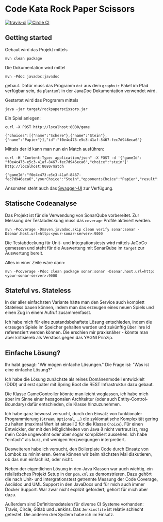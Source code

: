 Code Kata Rock Paper Scissors
=============================
[![travis-ci](https://travis-ci.org/MehrCurry/RockPaperScissors.svg?branch=master)](https://travis-ci.org/MehrCurry/RockPaperScissors)
[![Circle CI](https://circleci.com/gh/MehrCurry/RockPaperScissors/tree/master.svg?style=svg)](https://circleci.com/gh/MehrCurry/RockPaperScissors/tree/master)


Getting started
---------------
Gebaut wird das Projekt mittels

    mvn clean package
    
Die Dokumentation wird mittel

    mvn -Pdoc javadoc:javadoc
    
gebaut. Dafür muss das Programm `dot` aus dem `graphviz` Paket im Pfad verfügbar sein, da `plantuml` in der JavaDoc Dokumentation
verwendet wird.

Gestartet wird das Programm mittels

    java -jar target/rockpaperscissors.jar
    
Ein Spiel anlegen:

    curl -X POST http://localhost:8080/game
    
    {"choices":[{"name":"Schere"},{"name":"Stein"},{"name":"Papier"}],"id":"f0e4c473-e5c3-41af-8467-fec7d946eca6"}
    
Mittels der id kann man nun ein Match ausführen:
    
    curl -H "Content-Type: application/json" -X POST -d '{"gameId": "f0e4c473-e5c3-41af-8467-fec7d946eca6","choice":"stein"}' http://localhost:8080/match
    
    {"gameId":"f0e4c473-e5c3-41af-8467-fec7d946eca6","yourChoice":"Stein","opponentsChoice":"Papier","result":"LOOSE"}

Ansonsten steht auch das [Swagger-UI](http://localhost:8080/swagger-ui.html) zur Verfügung.

Statische Codeanalyse
---------------------
Das Projekt ist für die Verwendung von SonarQube vorbereitet.  Zur Messung der
Testabdeckung muss das `coverage` Profile aktiviert werden.

    mvn -Pcoverage -Dmaven.javadoc.skip clean verify sonar:sonar -Dsonar.host.url=http:<your-sonar-server>:9000
    
Die Testabdeckung für Unit- und Integrationstests wird mittels JaCoCo gemessen
und steht für die Auswertung mit SonarQube im `target` zur Auswertung bereit.

Alles in einer Zeile wäre dann:

    mvn -Pcoverage -Pdoc clean package sonar:sonar -Dsonar.host.url=http:<your-sonar-server>:9000
    
Stateful vs. Stateless
----------------------
In der aller einfachsten Variante hätte man den Service auch komplett Stateless bauen können,
indem man das erzeugen eines neuen Spiels und einen Zug in einem Aufruf zusammenfasst.

Ich habe mich für eine zustandsbehaftete Lösung entschieden, indem die erzeugen Spiele im
Speicher gehalten werden und zukünftig über ihre Id referenziert werden können. Die erschien
mir praxisnäher - könnte man aber kritisiereb als Verstoss gegen das YAGNI Prinzip.

Einfache Lösung?
----------------
Ihr habt gesagt: "Wir mögen einfache Lösungen." Die Frage ist: "Was ist eine einfache Lösung?"

Ich habe die Lösung zunächste als reines Domänenmodell entwicklelt (DDD) und erst später mit
Spring Boot die REST Infrastruktur dazu gebaut.

Die Klasse GameController könnte man leicht weglassen, ich habe mich aber im Sinne einer hexagonalen
Architektur (oder auch Entity-Control-Boundary) dafür entschieden, die Klasse hinzuzunehmen.

Ich habe ganz bewusst versucht, durch den Einsatz von funktionaler Programmierung (`Stream`, `Optional`, ...)
die zyklomatische Komplexität gering zu halten (maximal Wert ist aktuell 2 für die Klasse `Choice`).
Für einen Entwickler, der mit den Möglichkeiten von Java 8 nicht vertraut ist, mag mein Code ungewohnt
oder aber sogar kompliziert aussehen. Ich habe "einfach" als kurz, mit wenigen Verzweigungen interpretiert.
 
Desweiteren habe ich versucht, den Boilerplate Code durch Einsatz von Lombok zu minimieren. Gerne können wir
beim nächsten Mal diskutieren, ob das nun einfach ist, oder nicht.

Neben der eigentlichen Lösung in den Java Klassen war auch wichtig, ein relalistisches Projekt Setup in der
`pom.xml` zu demonstrieren. Dazu gehört die nach Unit- und Intergrationstest getrennte Messung der Code
Coverage, Asciidoc und UML Support in den JavaDocs und für mich auch immer Docker Support. War zwar nicht
explizit gefordert, gehört für mich aber dazu.

Außerdem sind Definitionsdateien für diverse CI Systeme vorhanden: Travis, Circle, Gitlab und Jenkins. Das
`Jenkinsfile` ist relativ schlecht getestet. Die anderen drei System habe ich im Einsatz.